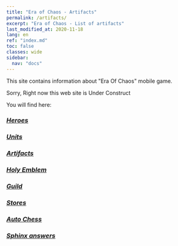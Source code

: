 ```yaml
---
title: "Era of Chaos - Artifacts"
permalink: /artifacts/
excerpt: "Era of Chaos - List of artifacts"
last_modified_at: 2020-11-18
lang: en
ref: "index.md"
toc: false
classes: wide
sidebar:
  nav: "docs"
---
```


This site contains information about "Era Of Chaos" mobile game.

Sorry, Right now this web site is Under Construct

You will find here:
### <i class="fas fa-chess-king"/>  [Heroes](/heroes/) 
### <i class="fab fa-optin-monster"/>  [Units](/units/)
### <i class="fas fa-hand-sparkles"/>  [Artifacts](/artifacts/)
### <i class="fas fa-atom"/>  [Holy Emblem](/emblem/)
### <i class="fas fa-place-of-worship"/>  [Guild](/guild/)
### <i class="fas fa-store"/>  [Stores](/stores/)
### <i class="fas fa-chess"/>  [Auto Chess](/autochess/)
### <i class="fas fa-question-circle"/>  [Sphinx answers](/sphinx/)



